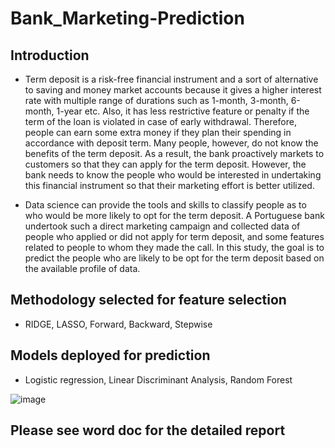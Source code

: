 # Bank_Marketing-Prediction

## Introduction
- Term deposit is a risk-free financial instrument and a sort of alternative to saving and money market accounts because it gives a higher interest rate with multiple range of durations such as 1-month, 3-month, 6-month, 1-year etc. Also, it has less restrictive feature or penalty if the term of the loan is violated in case of early withdrawal. Therefore, people can earn some extra money if they plan their spending in accordance with deposit term. Many people, however, do not know the benefits of the term deposit. As a result, the bank proactively markets to customers so that they can apply for the term deposit. However, the bank needs to know the people who would be interested in undertaking this financial instrument so that their marketing effort is better utilized. 

- Data science can provide the tools and skills to classify people as to who would be more likely to opt for the term deposit. A Portuguese bank undertook such a direct marketing campaign and collected data of people who applied or did not apply for term deposit, and some features related to people to whom they made the call. In this study, the goal is to predict the people who are likely to be opt for the term deposit based on the available profile of data.

## Methodology selected for feature selection
- RIDGE, LASSO, Forward, Backward, Stepwise

## Models deployed for prediction
- Logistic regression, Linear Discriminant Analysis,  Random Forest

![image](https://user-images.githubusercontent.com/52574322/116801331-8e297a80-aace-11eb-8c5d-c4414986c41d.png)



## __Please see word doc for the detailed report__
